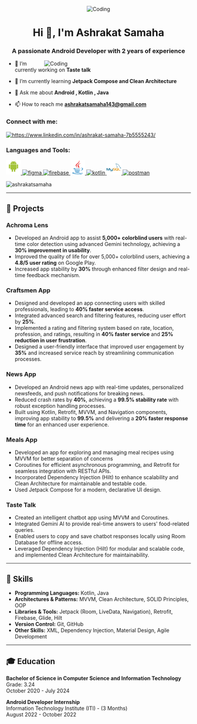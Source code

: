 <p align="center">
  <img src="https://media.tenor.com/GVk4jB2u_i8AAAAd/coding.gif" alt="Coding" >
</p>
<h1 align="center">Hi 👋, I'm Ashrakat Samaha</h1>
<h3 align="center">A passionate Android Developer with 2 years of experience</h3>
<img align="right" alt="Coding" width="400" src="https://images.lemonly.com/wp-content/uploads/2018/08/07150313/Homebase_Thumb_v01.gif">

- 🔭 I’m currently working on **Taste talk**

- 🌱 I’m currently learning **Jetpack Compose and Clean Architecture**

- 💬 Ask me about **Android , Kotlin , Java**

- 📫 How to reach me **ashrakatsamaha143@gmail.com**

<h3 align="left">Connect with me:</h3>
<p align="left">
<a href="https://linkedin.com/in/https://www.linkedin.com/in/ashrakat-samaha-7b5555243/" target="blank"><img align="center" src="https://raw.githubusercontent.com/rahuldkjain/github-profile-readme-generator/master/src/images/icons/Social/linked-in-alt.svg" alt="https://www.linkedin.com/in/ashrakat-samaha-7b5555243/" height="30" width="40" /></a>
</p>

<h3 align="left">Languages and Tools:</h3>
<p align="left"> <a href="https://developer.android.com" target="_blank" rel="noreferrer"> <img src="https://raw.githubusercontent.com/devicons/devicon/master/icons/android/android-original-wordmark.svg" alt="android" width="40" height="40"/> </a> <a href="https://www.figma.com/" target="_blank" rel="noreferrer"> <img src="https://www.vectorlogo.zone/logos/figma/figma-icon.svg" alt="figma" width="40" height="40"/> </a> <a href="https://firebase.google.com/" target="_blank" rel="noreferrer"> <img src="https://www.vectorlogo.zone/logos/firebase/firebase-icon.svg" alt="firebase" width="40" height="40"/> </a> <a href="https://www.java.com" target="_blank" rel="noreferrer"> <img src="https://raw.githubusercontent.com/devicons/devicon/master/icons/java/java-original.svg" alt="java" width="40" height="40"/> </a> <a href="https://kotlinlang.org" target="_blank" rel="noreferrer"> <img src="https://www.vectorlogo.zone/logos/kotlinlang/kotlinlang-icon.svg" alt="kotlin" width="40" height="40"/> </a> <a href="https://www.mysql.com/" target="_blank" rel="noreferrer"> <img src="https://raw.githubusercontent.com/devicons/devicon/master/icons/mysql/mysql-original-wordmark.svg" alt="mysql" width="40" height="40"/> </a> <a href="https://postman.com" target="_blank" rel="noreferrer"> <img src="https://www.vectorlogo.zone/logos/getpostman/getpostman-icon.svg" alt="postman" width="40" height="40"/> </a> </p>

<p><img align="center" src="https://github-readme-stats.vercel.app/api/top-langs?username=ashrakatsamaha&show_icons=true&locale=en&layout=compact" alt="ashrakatsamaha" /></p>

---
  ## 💼 Projects

### Achroma Lens 
- Developed an Android app to assist **5,000+ colorblind users** with real-time color detection using advanced Gemini technology, achieving a **30% improvement in usability**.
- Improved the quality of life for over 5,000+ colorblind users, achieving a **4.8/5 user rating** on Google Play.
- Increased app stability by **30%** through enhanced filter design and real-time feedback mechanism.

### Craftsmen App 
- Designed and developed an app connecting users with skilled professionals, leading to **40% faster service access**.
- Integrated advanced search and filtering features, reducing user effort by **25%**.
- Implemented a rating and filtering system based on rate, location, profession, and ratings, resulting in **40% faster service** and **25% reduction in user frustration**.
- Designed a user-friendly interface that improved user engagement by **35%** and increased service reach by streamlining communication processes.

### News App 
- Developed an Android news app with real-time updates, personalized newsfeeds, and push notifications for breaking news.
- Reduced crash rates by **40%**, achieving a **99.5% stability rate** with robust exception handling processes.
- Built using Kotlin, Retrofit, MVVM, and Navigation components, improving app stability to **99.5%** and delivering a **20% faster response time** for an enhanced user experience.

### Meals App
- Developed an app for exploring and managing meal recipes using MVVM for better separation of concerns
- Coroutines for efficient asynchronous programming, and Retrofit for seamless integration with RESTful APIs.
- Incorporated Dependency Injection (Hilt) to enhance scalability and Clean Architecture for maintainable and testable code.
- Used Jetpack Compose for a modern, declarative UI design.

### Taste Talk
- Created an intelligent chatbot app using MVVM and Coroutines.
- Integrated Gemini AI to provide real-time answers to users' food-related queries.
- Enabled users to copy and save chatbot responses locally using Room Database for offline access.
- Leveraged Dependency Injection (Hilt) for modular and scalable code, and implemented Clean Architecture for maintainability.

---
## 🚀 Skills

- **Programming Languages:** Kotlin, Java
- **Architectures & Patterns:** MVVM, Clean Architecture, SOLID Principles, OOP
- **Libraries & Tools:** Jetpack (Room, LiveData, Navigation), Retrofit, Firebase, Glide, Hilt
- **Version Control:** Git, GitHub
- **Other Skills:** XML, Dependency Injection, Material Design, Agile Development

---
  ## 🎓 Education

**Bachelor of Science in Computer Science and Information Technology**  
Grade: 3.24  
October 2020 - July 2024

**Android Developer Internship**  
Information Technology Institute (ITI) - (3 Months)  
August 2022 - October 2022
